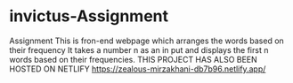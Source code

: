 # invictus-Assignment
Assignment 
This is fron-end webpage which arranges the words based on their frequency
It takes a number n as an in put and displays the first n words based on their frequencies.
THIS PROJECT HAS ALSO BEEN HOSTED ON NETLIFY https://zealous-mirzakhani-db7b96.netlify.app/
